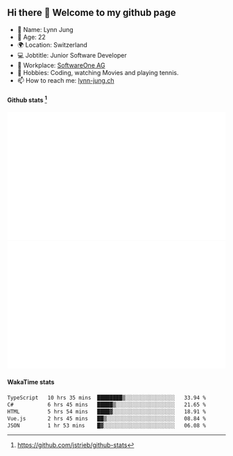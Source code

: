 ## Hi there 👋 Welcome to my github page

- 🧑 Name: Lynn Jung
- 🔞 Age: 22
- 🌍 Location: Switzerland
- 💻 Jobtitle: Junior Software Developer
- 🏢 Workplace: [SoftwareOne AG](https://www.softwareone.com/)
- 🎾 Hobbies: Coding, watching Movies and playing tennis.
- 📫 How to reach me: [lynn-jung.ch](https://lynn-jung.ch/)


#### Github stats [^1]
![](https://github.com/lynn-jung/github-stats/blob/master/generated/overview.svg)  ![](https://github.com/lynn-jung/github-stats/blob/master/generated/languages.svg)


#### WakaTime stats
<!--START_SECTION:waka-->
```text
TypeScript   10 hrs 35 mins  ████████▒░░░░░░░░░░░░░░░░   33.94 % 
C#           6 hrs 45 mins   █████▒░░░░░░░░░░░░░░░░░░░   21.65 % 
HTML         5 hrs 54 mins   ████▓░░░░░░░░░░░░░░░░░░░░   18.91 % 
Vue.js       2 hrs 45 mins   ██▒░░░░░░░░░░░░░░░░░░░░░░   08.84 % 
JSON         1 hr 53 mins    █▓░░░░░░░░░░░░░░░░░░░░░░░   06.08 % 
```
<!--END_SECTION:waka-->

[^1]: https://github.com/jstrieb/github-stats
